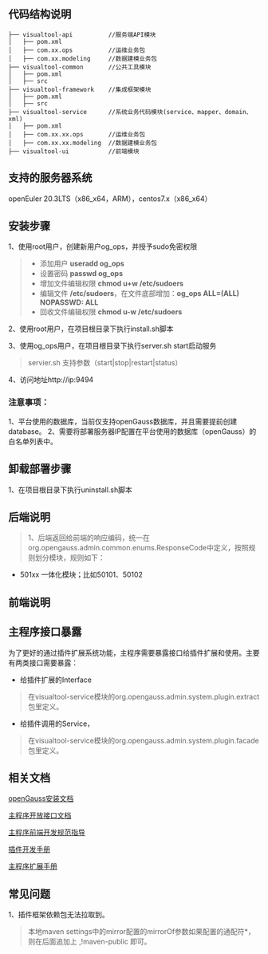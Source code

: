 ## 代码结构说明
```
├── visualtool-api          //服务端API模块
│   ├── pom.xml        
│   ├── com.xx.ops          //运维业务包
│   ├── com.xx.modeling     //数据建模业务包
├── visualtool-common       //公共工具模块
│   ├── pom.xml
│   ├── src
├── visualtool-framework    //集成框架模块
│   ├── pom.xml
│   ├── src
├── visualtool-service      //系统业务代码模块(service、mapper、domain、xml)
│   ├── pom.xml
│   ├── com.xx.xx.ops       //运维业务包
│   ├── com.xx.xx.modeling  //数据建模业务包
├── visualtool-ui           //前端模块
```
## 支持的服务器系统
openEuler 20.3LTS（x86_x64，ARM），centos7.x（x86_x64）
## 安装步骤

1、使用root用户，创建新用户og_ops，并授予sudo免密权限

> + 添加用户 **useradd og_ops**
> + 设置密码 **passwd og_ops**
> + 增加文件编辑权限 **chmod u+w /etc/sudoers**
> + 编辑文件 **/etc/sudoers**，在文件底部增加：**og_ops ALL=(ALL) NOPASSWD: ALL**
> + 回收文件编辑权限 **chmod u-w /etc/sudoers**

2、使用root用户，在项目根目录下执行install.sh脚本

3、使用og_ops用户，在项目根目录下执行server.sh start启动服务

> servier.sh 支持参数（start|stop|restart|status）

4、访问地址http://ip:9494
### 注意事项：
1、平台使用的数据库，当前仅支持openGauss数据库，并且需要提前创建database。
2、需要将部署服务器IP配置在平台使用的数据库（openGauss）的白名单列表中。
## 卸载部署步骤
1、在项目根目录下执行uninstall.sh脚本

## 后端说明
> 1、后端返回给前端的响应编码，统一在org.opengauss.admin.common.enums.ResponseCode中定义，按照规则划分模块，规则如下：
+ 501xx 一体化模块；比如50101、50102

## 前端说明

## 主程序接口暴露
为了更好的通过插件扩展系统功能，主程序需要暴露接口给插件扩展和使用。主要有两类接口需要暴露：
+ 给插件扩展的Interface
> 在visualtool-service模块的org.opengauss.admin.system.plugin.extract包里定义。
+ 给插件调用的Service，
> 在visualtool-service模块的org.opengauss.admin.system.plugin.facade包里定义。

## 相关文档
[openGauss安装文档]( https://docs.opengauss.org/zh/docs/3.0.0/docs/installation/%E5%8D%95%E8%8A%82%E7%82%B9%E5%AE%89%E8%A3%85.html )

[主程序开放接口文档]( https://fullstack-dao.feishu.cn/docx/doxcnIa9e0ChR4bJWlx4IyBfzjf )

[主程序前端开发规范指导]( https://fullstack-dao.feishu.cn/docx/doxcnyE9BNt2mm0WV5o2dPqxAec )

[插件开发手册]( https://fullstack-dao.feishu.cn/docx/doxcnu2EjetnyXmL1sYIooyrivp )

[主程序扩展手册]( https://fullstack-dao.feishu.cn/docx/doxcnV63pz1w4bn4Zn1y2lxwJnf )

## 常见问题
1、插件框架依赖包无法拉取到。
> 本地maven settings中的mirror配置的mirrorOf参数如果配置的通配符*，则在后面追加上 ,!maven-public 即可。
> 
